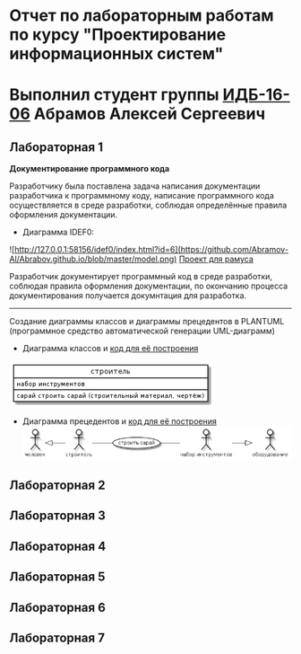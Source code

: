 # Отчет по лабораторным работам по курсу "Проектирование информационных систем"
# Выполнил студент группы [ИДБ-16-06](https://github.com/stankin/design-1/wiki/list-idb-16-06) Абрамов Алексей Сергеевич

## Лабораторная 1

**Документирование программного кода**

Разработчику была поставлена задача написания документации разработчика к программному коду, написание программного кода осуществляется в среде разработки, соблюдая определённые правила оформления документации.

+ Диаграмма IDEF0:

![http://127.0.0.1:58156/idef0/index.html?id=6](https://github.com/Abramov-Al/Abrabov.github.io/blob/master/model.png)
[Проект для рамуса](https://github.com/Abramov-Al/Abrabov.github.io/blob/master/stroyka.rsf)

Разработчик документирует программный код в среде разработки, соблюдая правила оформления документации, по окончанию процесса документирования получается докумнтация для разработка.

***

Создание диаграммы классов и диаграммы прецедентов в PLANTUML (программное средство автоматической генерации UML-диаграмм)

+ Диаграмма классов и [код для её построения](https://github.com/Abramov-Al/Abrabov.github.io/blob/master/class)

![none](https://github.com/Abramov-Al/Abrabov.github.io/blob/master/-YSpfQcgGdU.jpg)

+ Диаграмма прецедентов и [код для её построения](https://github.com/Abramov-Al/Abrabov.github.io/blob/master/prec)
![none](https://github.com/Abramov-Al/Abrabov.github.io/blob/master/NGWCSB2Z1-A.jpg)

## Лабораторная 2

## Лабораторная 3

## Лабораторная 4

## Лабораторная 5

## Лабораторная 6

## Лабораторная 7
